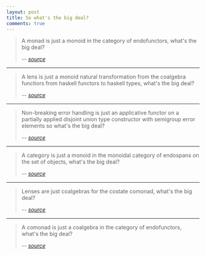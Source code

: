 ```yaml
---
layout: post
title: So what's the big deal?
comments: true
---
```


> A monad is just a monoid in the category of endofunctors, what's the big deal?
>
> -- <cite>[source][5]</cite>

* * *

> A lens is just a monoid natural transformation from the coalgebra functiors from haskell functors to haskell types, what's the big deal?
>
> -- <cite>[source][4]</cite>

* * *

> Non-breaking error handling is just an applicative functor on a partially applied disjoint union type constructor with semigroup error elements so what's the big deal?
>
> -- <cite>[source][3]</cite>

* * *

> A category is just a monoid in the monoidal category of endospans on the set of objects, what's the big deal?
>
> -- <cite>[source][2]</cite>

* * *

> Lenses are just coalgebras for the costate comonad, what's the big deal?
>
> -- <cite>[source][1]</cite>

* * *
> A comonad is just a coalgebra in the category of endofunctors, what's the big deal?
>
> -- <cite>[source][6]</cite>

[1]: http://patternsinfp.wordpress.com/2011/01/31/lenses-are-the-coalgebras-for-the-costate-comonad/
[2]: http://nlab.mathforge.org/nlab/show/category#EquivalenceDefinitions
[3]: http://applicative-errors-scala.googlecode.com/svn/artifacts/0.6/chunk-xhtml/ar01s08.html
[4]: http://www.haskell.org/pipermail/haskell-cafe/2011-February/089156.html
[5]: http://james-iry.blogspot.de/2009/05/brief-incomplete-and-mostly-wrong.html
[6]: http://stackoverflow.com/a/16022059/163423
